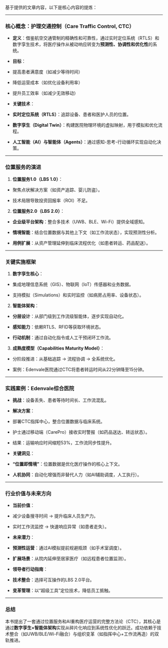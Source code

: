 基于提供的文章内容，以下是核心内容的提炼：

---

### **核心概念：护理交通控制（Care Traffic Control, CTC）**

- **定义**：借鉴航空交通管制的精确性和可靠性，通过实时定位系统（RTLS）和数字孪生技术，将医疗操作从被动响应转变为**预测性、协调性和优化性**的系统。

- **目标**：

- 提高患者满意度（如减少等待时间）

- 降低运营成本（如优化设备利用率）

- 提升员工效率（如减少无效移动）

- **关键技术**：

- **实时定位系统（RTLS）**：追踪设备、患者和医护人员的位置。

- **数字孪生（Digital Twin）**：构建医院物理环境的虚拟映射，用于模拟和优化流程。

- **人工智能（AI）与智能体（Agents）**：通过感知-思考-行动循环实现自动化决策。

---

### **位置服务的演进**

1. **位置服务1.0（LBS 1.0）**：

- 聚焦点状解决方案（如资产追踪、婴儿防盗）。

- 技术局限导致投资回报率（ROI）不足。

2. **位置服务2.0（LBS 2.0）**：

- **企业级平台架构**：整合多技术（UWB、BLE、Wi-Fi）提供全域感知。

- **情境智能**：结合位置数据与其他上下文（如工作流状态），实现预测性分析。

- **用例扩展**：从资产管理延伸到临床流程优化（如患者转运、药品配送）。

---

### **关键实施框架**

1. **数字孪生核心**：

- 集成地理信息系统（GIS）、物联网（IoT）传感器和业务数据。

- 支持模拟（Simulations）和实时监控（如病房占用率、设备状态）。

2. **智能体架构**：

- **分层设计**：从部门级到工作流级智能体，逐步实现自动化。

- **感知能力**：依赖RTLS、RFID等获取环境状态。

- **行动机制**：通过自动化指令或人工干预闭环工作流。

3. **成熟度模型（Capabilities Maturity Model）**：

- 分阶段推进：从基础追踪 → 流程协调 → 全系统优化。

- 案例：Edenvale医院通过CTC将患者转运时间从22分钟降至15分钟。

---

### **实践案例：Edenvale综合医院**

- **挑战**：设备丢失、患者等待时间长、工作流混乱。

- **解决方案**：

- 部署CTC指挥中心，整合位置数据与临床系统。

- 护士通过移动端（CarePro）接收实时警报（如药品送达、转运状态）。

- 结果：运输响应时间缩短53%，工作流同步性提升。

- **关键洞见**：

- **“位置即情境”**：位置数据是优化医疗操作的核心上下文。

- **人机协同**：自动化增强而非替代人力（如AI辅助调度，人工执行）。

---

### **行业价值与未来方向**

- **当前价值**：

- 减少设备搜寻时间 → 提升临床人员生产力。

- 实时工作流监控 → 快速响应异常（如患者走失）。

- **未来潜力**：

- **预测性运营**：通过AI模拟提前规避瓶颈（如手术室调度）。

- **扩展场景**：从院内延伸至居家医疗（如远程患者位置监测）。

- **领导者行动指南**：

- **技术整合**：选择可互操作的LBS 2.0平台。

- **变革管理**：以“超级工具”定位技术，降低员工抵触。

---

### **总结**

本书提出了一套通过位置服务和AI重构医疗运营的完整方法论（CTC），其核心是通过**数字孪生+智能体架构**实现从碎片化响应到系统性优化的跃迁。成功依赖于技术整合（如UWB/BLE/Wi-Fi融合）与组织变革（如指挥中心+工作流再造）的双轨推进。